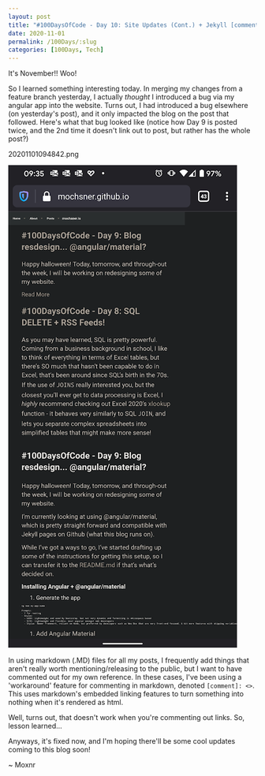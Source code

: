 ```yaml
---
layout: post
title: "#100DaysOfCode - Day 10: Site Updates (Cont.) + Jekyll [comment]: <> Bug =)"
date: 2020-11-01
permalink: /100Days/:slug
categories: [100Days, Tech]
---
```



It's November!! Woo!

So I learned something interesting today. In merging my changes from a feature branch yesterday, I actually _thought_ I introduced a bug via my angular app into the website. Turns out, I had introduced a bug elsewhere (on yesterday's post), and it only impacted the blog on the post that followed. Here's what that bug looked like (notice how Day 9 is posted twice, and the 2nd time it doesn't link out to post, but rather has the whole post?)

20201101094842.png

![Jekyll Markdown Comment Bug](/assets/img/2020-11-01-09-51-43.png)

In using markdown (.MD) files for all my posts, I frequently add things that aren't really worth mentioning/releasing to the public, but I want to have commented out for my own reference. In these cases, I've been using a 'workaround' feature for commenting in markdown, denoted `[comment]: <>`. This uses markdown's embedded linking features to turn something into nothing when it's rendered as html.

Well, turns out, that doesn't work when you're commenting out links. So, lesson learned...

Anyways, it's fixed now, and I'm hoping there'll be some cool updates coming to this blog soon!

~ Moxnr
